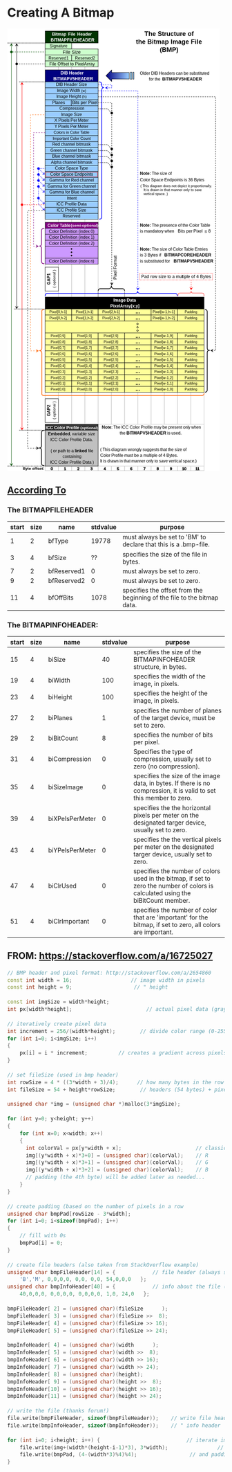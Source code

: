# Creating A Bitmap


![](BMPfileFormat.png)


## [According To](https://web.archive.org/web/20080912171714/http://www.fortunecity.com/skyscraper/windows/364/bmpffrmt.html)

### The BITMAPFILEHEADER
| start | size | name | stdvalue | purpose |
| --- | --- | --- | --- | --- |
| 1 | 2 | bfType | 19778 | must always be set to 'BM' to declare that this is a .bmp-file. |
| 3 | 4 | bfSize | ?? | specifies the size of the file in bytes. |
| 7 | 2 | bfReserved1 | 0 | must always be set to zero. |
| 9 | 2 | bfReserved2 | 0 | must always be set to zero. |
| 11 | 4 | bfOffBits | 1078 | specifies the offset from the beginning of the file to the bitmap data. |

### The BITMAPINFOHEADER:
| start | size | name | stdvalue | purpose |
| --- | --- | --- | --- | --- |
| 15 | 4 | biSize | 40 | specifies the size of the BITMAPINFOHEADER structure, in bytes. |
| 19 | 4 | biWidth | 100 | specifies the width of the image, in pixels. |
| 23 | 4 | biHeight | 100 | specifies the height of the image, in pixels. |
| 27 | 2 | biPlanes | 1 | specifies the number of planes of the target device, must be set to zero. |
| 29 | 2 | biBitCount | 8 | specifies the number of bits per pixel. |
| 31 | 4 | biCompression | 0 | Specifies the type of compression, usually set to zero (no compression). |
| 35 | 4 | biSizeImage | 0 | specifies the size of the image data, in bytes. If there is no compression, it is valid to set this member to zero. |
| 39 | 4 | biXPelsPerMeter | 0 | specifies the the horizontal pixels per meter on the designated targer device, usually set to zero. |
| 43 | 4 | biYPelsPerMeter | 0 | specifies the the vertical pixels per meter on the designated targer device, usually set to zero. |
| 47 | 4 | biClrUsed | 0 | specifies the number of colors used in the bitmap, if set to zero the number of colors is calculated using the biBitCount member. |
| 51 | 4 | biClrImportant | 0 | specifies the number of color that are 'important' for the bitmap, if set to zero, all colors are important. |




## FROM: https://stackoverflow.com/a/16725027
```c++
// BMP header and pixel format: http://stackoverflow.com/a/2654860
const int width = 16;                   // image width in pixels
const int height = 9;                    // " height

const int imgSize = width*height;
int px[width*height];                        // actual pixel data (grayscale - added programatically below)

// iteratively create pixel data
int increment = 256/(width*height);        // divide color range (0-255) by total # of px
for (int i=0; i<imgSize; i++)
{
	px[i] = i * increment;          // creates a gradient across pixels for testing
}

// set fileSize (used in bmp header)
int rowSize = 4 * ((3*width + 3)/4);      // how many bytes in the row (used to create padding)
int fileSize = 54 + height*rowSize;        // headers (54 bytes) + pixel data

unsigned char *img = (unsigned char *)malloc(3*imgSize);

for (int y=0; y<height; y++)
{
	for (int x=0; x<width; x++)
	{
	  int colorVal = px[y*width + x];                        // classic formula for px listed in line
	  img[(y*width + x)*3+0] = (unsigned char)(colorVal);    // R
	  img[(y*width + x)*3+1] = (unsigned char)(colorVal);    // G
	  img[(y*width + x)*3+2] = (unsigned char)(colorVal);    // B
	  // padding (the 4th byte) will be added later as needed...
	}
}

// create padding (based on the number of pixels in a row
unsigned char bmpPad[rowSize - 3*width];
for (int i=0; i<sizeof(bmpPad); i++)
{
	// fill with 0s
	bmpPad[i] = 0;
}

// create file headers (also taken from StackOverflow example)
unsigned char bmpFileHeader[14] = {            // file header (always starts with BM!)
	'B','M', 0,0,0,0, 0,0, 0,0, 54,0,0,0   };
unsigned char bmpInfoHeader[40] = {            // info about the file (size, etc)
	40,0,0,0, 0,0,0,0, 0,0,0,0, 1,0, 24,0   };

bmpFileHeader[ 2] = (unsigned char)(fileSize      );
bmpFileHeader[ 3] = (unsigned char)(fileSize >>  8);
bmpFileHeader[ 4] = (unsigned char)(fileSize >> 16);
bmpFileHeader[ 5] = (unsigned char)(fileSize >> 24);

bmpInfoHeader[ 4] = (unsigned char)(width      );
bmpInfoHeader[ 5] = (unsigned char)(width >>  8);
bmpInfoHeader[ 6] = (unsigned char)(width >> 16);
bmpInfoHeader[ 7] = (unsigned char)(width >> 24);
bmpInfoHeader[ 8] = (unsigned char)(height);
bmpInfoHeader[ 9] = (unsigned char)(height >>  8);
bmpInfoHeader[10] = (unsigned char)(height >> 16);
bmpInfoHeader[11] = (unsigned char)(height >> 24);

// write the file (thanks forum!)
file.write(bmpFileHeader, sizeof(bmpFileHeader));    // write file header
file.write(bmpInfoHeader, sizeof(bmpInfoHeader));    // " info header

for (int i=0; i<height; i++) {                            // iterate image array
	file.write(img+(width*(height-i-1)*3), 3*width);                // write px data
	file.write(bmpPad, (4-(width*3)%4)%4);                 // and padding as needed
}
```